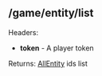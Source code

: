 ## /game/entity/list

Headers:  
  - **token** - A player token 
  
Returns: [AllEntity](https://github.com/mateoox600/RGRPG/blob/master/docs/docs/entity/AllEntity.md) ids list
